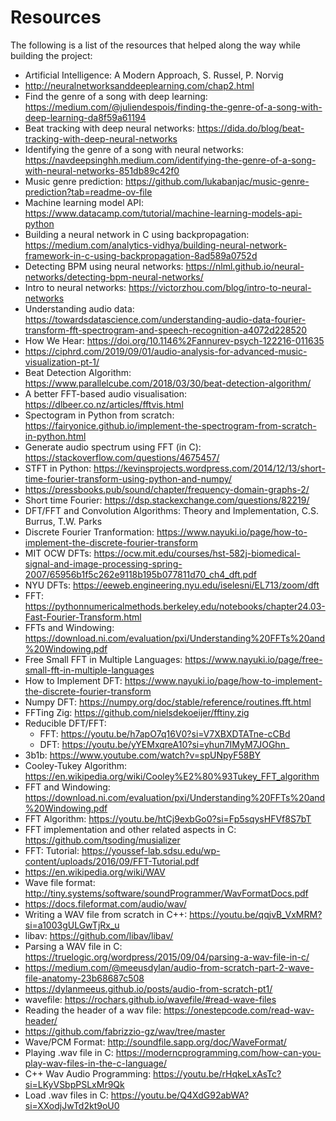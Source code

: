 # Resources
The following is a list of the resources that helped along the way while building the project:
- Artificial Intelligence: A Modern Approach, S. Russel, P. Norvig
- http://neuralnetworksanddeeplearning.com/chap2.html
- Find the genre of a song with deep learning: https://medium.com/@juliendespois/finding-the-genre-of-a-song-with-deep-learning-da8f59a61194
- Beat tracking with deep neural networks: https://dida.do/blog/beat-tracking-with-deep-neural-networks
- Identifying the genre of a song with neural networks: https://navdeepsinghh.medium.com/identifying-the-genre-of-a-song-with-neural-networks-851db89c42f0
- Music genre prediction: https://github.com/lukabanjac/music-genre-prediction?tab=readme-ov-file
- Machine learning model API: https://www.datacamp.com/tutorial/machine-learning-models-api-python
- Building a neural network in C using backpropagation: https://medium.com/analytics-vidhya/building-neural-network-framework-in-c-using-backpropagation-8ad589a0752d
- Detecting BPM using neural networks: https://nlml.github.io/neural-networks/detecting-bpm-neural-networks/
- Intro to neural networks: https://victorzhou.com/blog/intro-to-neural-networks
- Understanding audio data: https://towardsdatascience.com/understanding-audio-data-fourier-transform-fft-spectrogram-and-speech-recognition-a4072d228520
- How We Hear: https://doi.org/10.1146%2Fannurev-psych-122216-011635
- https://ciphrd.com/2019/09/01/audio-analysis-for-advanced-music-visualization-pt-1/
- Beat Detection Algorithm: https://www.parallelcube.com/2018/03/30/beat-detection-algorithm/
- A better FFT-based audio visualisation: https://dlbeer.co.nz/articles/fftvis.html
- Spectogram in Python from scratch: https://fairyonice.github.io/implement-the-spectrogram-from-scratch-in-python.html
- Generate audio spectrum using FFT (in C): https://stackoverflow.com/questions/4675457/
- STFT in Python: https://kevinsprojects.wordpress.com/2014/12/13/short-time-fourier-transform-using-python-and-numpy/
- https://pressbooks.pub/sound/chapter/frequency-domain-graphs-2/
- Short time Fourier: https://dsp.stackexchange.com/questions/82219/
- DFT/FFT and Convolution Algorithms: Theory and Implementation, C.S. Burrus, T.W. Parks
- Discrete Fourier Tranformation: https://www.nayuki.io/page/how-to-implement-the-discrete-fourier-transform
- MIT OCW DFTs: https://ocw.mit.edu/courses/hst-582j-biomedical-signal-and-image-processing-spring-2007/65956b1f5c262e9118b195b077811d70_ch4_dft.pdf
- NYU DFTs: https://eeweb.engineering.nyu.edu/iselesni/EL713/zoom/dft
- FFT: https://pythonnumericalmethods.berkeley.edu/notebooks/chapter24.03-Fast-Fourier-Transform.html
- FFTs and Windowing: https://download.ni.com/evaluation/pxi/Understanding%20FFTs%20and%20Windowing.pdf
- Free Small FFT in Multiple Languages: https://www.nayuki.io/page/free-small-fft-in-multiple-languages
- How to Implement DFT: https://www.nayuki.io/page/how-to-implement-the-discrete-fourier-transform
- Numpy DFT: https://numpy.org/doc/stable/reference/routines.fft.html
- FFTing Zig: https://github.com/nielsdekoeijer/fftiny.zig
- Reducible DFT/FFT:
  - FFT: https://youtu.be/h7apO7q16V0?si=V7XBXDTATne-cCBd
  - DFT: https://youtu.be/yYEMxqreA10?si=yhun7IMyM7JOGhn_
- 3b1b: https://www.youtube.com/watch?v=spUNpyF58BY
- Cooley-Tukey Algorithm: https://en.wikipedia.org/wiki/Cooley%E2%80%93Tukey_FFT_algorithm
- FFT and Windowing: https://download.ni.com/evaluation/pxi/Understanding%20FFTs%20and%20Windowing.pdf
- FFT Algorithm: https://youtu.be/htCj9exbGo0?si=Fp5sqysHFVf8S7bT
- FFT implementation and other related aspects in C: https://github.com/tsoding/musializer
- FFT: Tutorial: https://youssef-lab.sdsu.edu/wp-content/uploads/2016/09/FFT-Tutorial.pdf
- https://en.wikipedia.org/wiki/WAV
- Wave file format: http://tiny.systems/software/soundProgrammer/WavFormatDocs.pdf
- https://docs.fileformat.com/audio/wav/
- Writing a WAV file from scratch in C++: https://youtu.be/qqjvB_VxMRM?si=a1003gULGwTjRx_u
- libav: https://github.com/libav/libav/
- Parsing a WAV file in C: https://truelogic.org/wordpress/2015/09/04/parsing-a-wav-file-in-c/
- https://medium.com/@meeusdylan/audio-from-scratch-part-2-wave-file-anatomy-23b68687c508
- https://dylanmeeus.github.io/posts/audio-from-scratch-pt1/
- wavefile: https://rochars.github.io/wavefile/#read-wave-files
- Reading the header of a wav file: https://onestepcode.com/read-wav-header/
- https://github.com/fabrizzio-gz/wav/tree/master
- Wave/PCM Format: http://soundfile.sapp.org/doc/WaveFormat/
- Playing .wav file in C: https://moderncprogramming.com/how-can-you-play-wav-files-in-the-c-language/
- C++ Wav Audio Programming: https://youtu.be/rHqkeLxAsTc?si=LKyVSbpPSLxMr9Qk
- Load .wav files in C: https://youtu.be/Q4XdG92abWA?si=XXodjJwTd2kt9oU0

